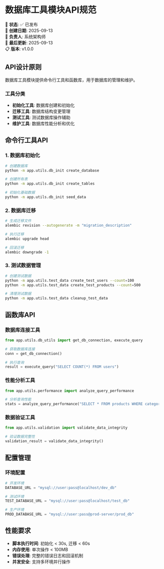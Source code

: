 <!--
文档说明：
- 内容：数据库工具模块API接口规范，定义数据库脚本和工具函数的接口
- 使用方法：数据库维护和测试时的标准参考，开发工具的接口契约
- 更新方法：工具功能变更时同步更新，保持与脚本实现一致
- 引用关系：基于database-utils/overview.md，被开发和运维流程引用
- 更新频率：工具脚本变更时
-->

# 数据库工具模块API规范

📝 **状态**: ✅ 已发布  
📅 **创建日期**: 2025-09-13  
👤 **负责人**: 系统架构师  
🔄 **最后更新**: 2025-09-13  
📋 **版本**: v1.0.0  

## API设计原则

数据库工具模块提供命令行工具和函数库，用于数据库的管理和维护。

### 工具分类
- **初始化工具**: 数据库创建和初始化
- **迁移工具**: 数据库结构变更管理
- **测试工具**: 测试数据库操作辅助
- **维护工具**: 数据库性能分析和优化

## 命令行工具API

### 1. 数据库初始化
```bash
# 创建数据库
python -m app.utils.db_init create_database

# 创建所有表
python -m app.utils.db_init create_tables

# 初始化基础数据
python -m app.utils.db_init seed_data
```

### 2. 数据库迁移
```bash
# 生成迁移文件
alembic revision --autogenerate -m "migration_description"

# 执行迁移
alembic upgrade head

# 回滚迁移
alembic downgrade -1
```

### 3. 测试数据管理
```bash
# 创建测试数据
python -m app.utils.test_data create_test_users --count=100
python -m app.utils.test_data create_test_products --count=500

# 清理测试数据
python -m app.utils.test_data cleanup_test_data
```

## 函数库API

### 数据库连接工具
```python
from app.utils.db_utils import get_db_connection, execute_query

# 获取数据库连接
conn = get_db_connection()

# 执行查询
result = execute_query("SELECT COUNT(*) FROM users")
```

### 性能分析工具
```python
from app.utils.performance import analyze_query_performance

# 分析查询性能
stats = analyze_query_performance("SELECT * FROM products WHERE category_id = 1")
```

### 数据验证工具
```python
from app.utils.validation import validate_data_integrity

# 验证数据完整性
validation_result = validate_data_integrity()
```

## 配置管理

### 环境配置
```python
# 开发环境
DATABASE_URL = "mysql://user:pass@localhost/dev_db"

# 测试环境
TEST_DATABASE_URL = "mysql://user:pass@localhost/test_db"

# 生产环境
PROD_DATABASE_URL = "mysql://user:pass@prod-server/prod_db"
```

## 性能要求

- **脚本执行时间**: 初始化 < 30s, 迁移 < 60s
- **内存使用**: 单次操作 < 100MB
- **错误处理**: 完整的错误日志和回滚机制
- **并发安全**: 支持多环境并行操作

